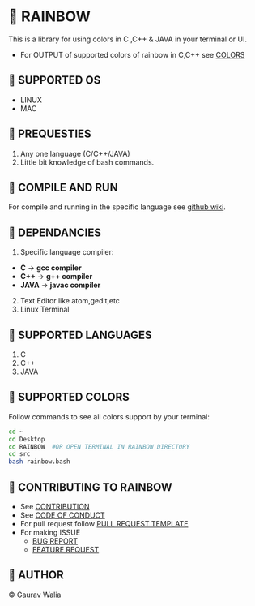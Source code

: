 # :rainbow: RAINBOW

This is a library for using colors in C ,C++ & JAVA in your terminal or UI.

* For OUTPUT of supported colors of rainbow in C,C++ see [COLORS](docs/COLORS.md)

## :rainbow: SUPPORTED OS

* LINUX
* MAC

## :rainbow: PREQUESTIES

1. Any one language (C/C++/JAVA)
2. Little bit knowledge of bash commands.

## :rainbow: COMPILE AND RUN

For compile and running in the specific language see [github wiki](https://github.com/GauravWalia19/RAINBOW/wiki/USAGE).

## :rainbow: DEPENDANCIES

1. Specific language compiler:
* **C** -> **gcc compiler**
* **C++** -> **g++ compiler**
* **JAVA** -> **javac compiler**
2. Text Editor like atom,gedit,etc
3. Linux Terminal

## :rainbow: SUPPORTED LANGUAGES

1. C
2. C++
3. JAVA

## :rainbow: SUPPORTED COLORS

Follow commands to see all colors support by your terminal:

```bash
cd ~
cd Desktop
cd RAINBOW  #OR OPEN TERMINAL IN RAINBOW DIRECTORY
cd src
bash rainbow.bash
```

## :rainbow: CONTRIBUTING TO RAINBOW

* See [CONTRIBUTION](CONTRIBUTING.md)
* See [CODE OF CONDUCT](CODE_OF_CONDUCT.md)
* For pull request follow [PULL REQUEST TEMPLATE](.github/PULL_REQUEST_TEMPLATE.md)
* For making ISSUE
  * [BUG REPORT](.github/ISSUE_TEMPLATE/bug_report.md)
  * [FEATURE REQUEST](.github/ISSUE_TEMPLATE/feature_request.md)

## :rainbow: AUTHOR

:copyright: Gaurav Walia
